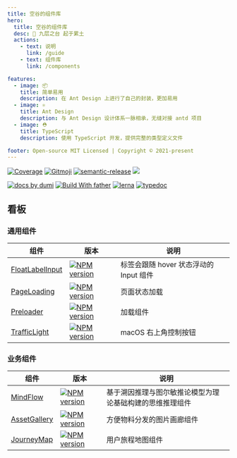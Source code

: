 ```yaml
---
title: 空谷的组件库
hero:
  title: 空谷的组件库
  desc: 🌈 九层之台 起于累土
  actions:
    - text: 说明
      link: /guide
    - text: 组件库
      link: /components

features:
  - image: 📦
    title: 简单易用
    description: 在 Ant Design 上进行了自己的封装，更加易用
  - image: ⚛
    title: Ant Design
    description: 与 Ant Design 设计体系一脉相承，无缝对接 antd 项目
  - image: ⛑
    title: TypeScript
    description: 使用 TypeScript 开发，提供完整的类型定义文件

footer: Open-source MIT Licensed | Copyright © 2021-present
---
```


[![Coverage][coverage]][codecov-url] [![Gitmoji][gitmoji]][gitmoji-url] [![semantic-release][semantic-release]][semantic-release-repo] ![][license-url]

[![ docs by dumi][dumi-url]](https://d.umijs.org/) [![Build With father][father-url]](https://github.com/umijs/father/) [![lerna](https://img.shields.io/badge/maintained%20with-lerna-cc00ff.svg)][lerna-url] [![typedoc](https://img.shields.io/badge/API%20by-typedoc-9600ff.svg)](https://typedoc.org/)

<!-- umi url -->

[lerna-url]: https://lernajs.io/
[dumi-url]: https://img.shields.io/badge/docs%20by-dumi-blue
[father-url]: https://img.shields.io/badge/build%20with-father-028fe4.svg

<!-- badage url -->

[gitmoji]: https://img.shields.io/badge/Gitmoji-%20😜%20😍-FFDD67.svg
[gitmoji-url]: https://gitmoji.carloscuesta.me/
[semantic-release]: https://img.shields.io/badge/%20%20%F0%9F%93%A6%F0%9F%9A%80-semantic--release-e10079.svg
[semantic-release-repo]: https://github.com/semantic-release/semantic-release
[license-url]: https://img.shields.io/github/license/arvinxx/gitmoji-commit-workflow

<!-- Github CI -->

[test-ci]: https://github.com/arvinxx/components/workflows/Test%20CI/badge.svg
[release-ci]: https://github.com/arvinxx/components/workflows/Release%20CI/badge.svg
[test-ci-url]: https://github.com/arvinxx/components/actions?query=workflow%3A%22Test+CI%22
[deploy-ci-url]: https://github.com/arvinxx/components/actions?query=workflow%3A%22Release+CI%22
[coverage]: https://codecov.io/gh/arvinxx/components/branch/master/graph/badge.svg
[codecov-url]: https://codecov.io/gh/arvinxx/components/branch/master

## 看板

### 通用组件

| 组件                                                                     | 版本                                                                             | 说明                                   |
| ------------------------------------------------------------------------ | -------------------------------------------------------------------------------- | -------------------------------------- |
| [FloatLabelInput](/packages/float-label-input/src/float-label-input.md)  | [![NPM version][float-label-input-version-image]][float-label-input-version-url] | 标签会跟随 hover 状态浮动的 Input 组件 |
| [PageLoading](/components/common/page-loading)                           | [![NPM version][page-loading-version-image]][page-loading-version-url]           | 页面状态加载                           |
| [Preloader](/components/common/preloader)                                | [![NPM version][preloader-version-image]][preloader-version-url]                 | 加载组件                               |
| [TrafficLight](/packages/macos-traffic-light/src/macos-traffic-light.md) | [![NPM version][traffic-light-version-image]][traffic-light-version-url]         | macOS 右上角控制按钮                   |

[float-label-input-version-image]: http://img.shields.io/npm/v/@arvinxu/float-label-input.svg?color=deepgreen&label=latest
[float-label-input-version-url]: http://npmjs.org/package/@arvinxu/float-label-input
[page-loading-version-image]: http://img.shields.io/npm/v/@arvinxu/page-loading.svg?color=deepgreen&label=latest
[page-loading-version-url]: http://npmjs.org/package/@arvinxu/page-loading
[preloader-version-image]: http://img.shields.io/npm/v/@arvinxu/preloader.svg?color=deepgreen&label=latest
[preloader-version-url]: http://npmjs.org/package/@arvinxu/preloader
[traffic-light-version-image]: http://img.shields.io/npm/v/@arvinxu/macos-traffic-light.svg?color=deepgreen&label=latest
[traffic-light-version-url]: http://npmjs.org/package/@arvinxu/macos-traffic-light

### 业务组件

| 组件                                                         | 版本                                                                     | 说明                                                     |
| ------------------------------------------------------------ | ------------------------------------------------------------------------ | -------------------------------------------------------- |
| [MindFlow](/packages/mindflow/src/mindflow.md)               | [![NPM version][mindflow-version-image]][mindflow-version-url]           | 基于溯因推理与图尔敏推论模型为理论基础构建的思维推理组件 |
| [AssetGallery](/packages/asset-gallery/src/asset-gallery.md) | [![NPM version][asset-gallery-version-image]][asset-gallery-version-url] | 方便物料分发的图片画廊组件                               |
| [JourneyMap](/packages/journey-map/src/journey-map.md)       | [![NPM version][journey-map-version-image]][journey-map-version-url]     | 用户旅程地图组件                                         |

[mindflow-version-image]: http://img.shields.io/npm/v/@arvinxu/mindflow.svg?color=deepgreen&label=latest
[mindflow-version-url]: http://npmjs.org/package/@arvinxu/mindflow
[asset-gallery-version-image]: http://img.shields.io/npm/v/@arvinxu/asset-gallery.svg?color=deepgreen&label=latest
[asset-gallery-version-url]: http://npmjs.org/package/@arvinxu/asset-gallery
[journey-map-version-image]: http://img.shields.io/npm/v/@arvinxu/journey-map.svg?color=deepgreen&label=latest
[journey-map-version-url]: http://npmjs.org/package/@arvinxu/journey-map
